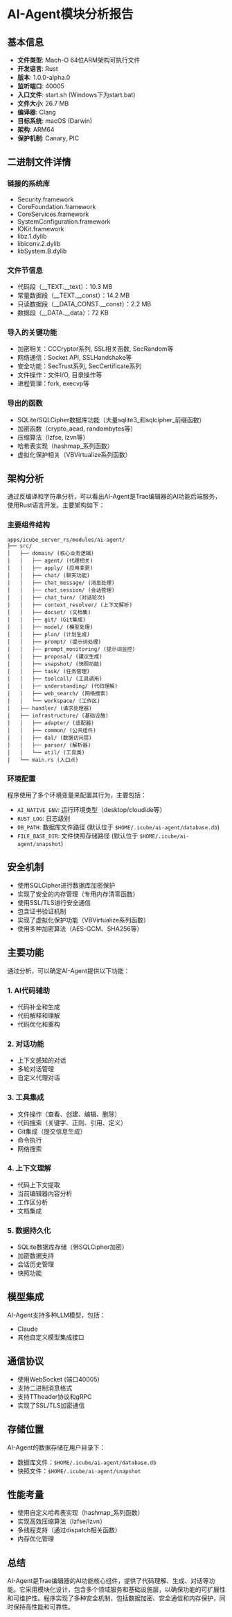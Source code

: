 # AI-Agent模块分析报告

## 基本信息

- **文件类型**: Mach-O 64位ARM架构可执行文件
- **开发语言**: Rust
- **版本**: 1.0.0-alpha.0
- **监听端口**: 40005
- **入口文件**: start.sh (Windows下为start.bat)
- **文件大小**: 26.7 MB
- **编译器**: Clang
- **目标系统**: macOS (Darwin)
- **架构**: ARM64
- **保护机制**: Canary, PIC

## 二进制文件详情

### 链接的系统库
- Security.framework
- CoreFoundation.framework
- CoreServices.framework
- SystemConfiguration.framework
- IOKit.framework
- libz.1.dylib
- libiconv.2.dylib
- libSystem.B.dylib

### 文件节信息
- 代码段（__TEXT.__text）：10.3 MB
- 常量数据段（__TEXT.__const）：14.2 MB
- 只读数据段（__DATA_CONST.__const）：2.2 MB
- 数据段（__DATA.__data）：72 KB

### 导入的关键功能
- 加密相关：CCCryptor系列, SSL相关函数, SecRandom等
- 网络通信：Socket API, SSLHandshake等
- 安全功能：SecTrust系列, SecCertificate系列
- 文件操作：文件I/O, 目录操作等
- 进程管理：fork, execvp等

### 导出的函数
- SQLite/SQLCipher数据库功能（大量sqlite3_和sqlcipher_前缀函数）
- 加密函数（crypto_aead, randombytes等）
- 压缩算法（lzfse, lzvn等）
- 哈希表实现（hashmap_系列函数）
- 虚拟化保护相关（VBVirtualize系列函数）

## 架构分析

通过反编译和字符串分析，可以看出AI-Agent是Trae编辑器的AI功能后端服务，使用Rust语言开发。主要架构如下：

### 主要组件结构

```
apps/icube_server_rs/modules/ai-agent/
├── src/
│   ├── domain/ (核心业务逻辑)
│   │   ├── agent/ (代理相关)
│   │   ├── apply/ (应用变更)
│   │   ├── chat/ (聊天功能)
│   │   ├── chat_message/ (消息处理)
│   │   ├── chat_session/ (会话管理)
│   │   ├── chat_turn/ (对话轮次)
│   │   ├── context_resolver/ (上下文解析)
│   │   ├── docset/ (文档集)
│   │   ├── git/ (Git集成)
│   │   ├── model/ (模型处理)
│   │   ├── plan/ (计划生成)
│   │   ├── prompt/ (提示词处理)
│   │   ├── prompt_monitoring/ (提示词监控)
│   │   ├── proposal/ (建议生成)
│   │   ├── snapshot/ (快照功能)
│   │   ├── task/ (任务管理)
│   │   ├── toolcall/ (工具调用)
│   │   ├── understanding/ (代码理解)
│   │   ├── web_search/ (网络搜索)
│   │   └── workspace/ (工作区)
│   ├── handler/ (请求处理器)
│   ├── infrastructure/ (基础设施)
│   │   ├── adapter/ (适配器)
│   │   ├── common/ (公共组件)
│   │   ├── dal/ (数据访问层)
│   │   ├── parser/ (解析器)
│   │   └── util/ (工具类)
│   └── main.rs (入口点)
```

### 环境配置

程序使用了多个环境变量来配置其行为，主要包括：

- `AI_NATIVE_ENV`: 运行环境类型（desktop/cloudide等）
- `RUST_LOG`: 日志级别
- `DB_PATH`: 数据库文件路径 (默认位于 `$HOME/.icube/ai-agent/database.db`)
- `FILE_BASE_DIR`: 文件快照存储路径 (默认位于 `$HOME/.icube/ai-agent/snapshot`)

## 安全机制

- 使用SQLCipher进行数据库加密保护
- 实现了安全的内存管理（专用内存清零函数）
- 使用SSL/TLS进行安全通信
- 包含证书验证机制
- 实现了虚拟化保护功能（VBVirtualize系列函数）
- 使用多种加密算法（AES-GCM、SHA256等）

## 主要功能

通过分析，可以确定AI-Agent提供以下功能：

### 1. AI代码辅助
- 代码补全和生成
- 代码解释和理解
- 代码优化和重构

### 2. 对话功能
- 上下文感知的对话
- 多轮对话管理
- 自定义代理对话

### 3. 工具集成
- 文件操作（查看、创建、编辑、删除）
- 代码搜索（关键字、正则、引用、定义）
- Git集成（提交信息生成）
- 命令执行
- 网络搜索

### 4. 上下文理解
- 代码上下文提取
- 当前编辑器内容分析
- 工作区分析
- 文档集成

### 5. 数据持久化
- SQLite数据库存储（带SQLCipher加密）
- 加密数据支持
- 会话历史管理
- 快照功能

## 模型集成

AI-Agent支持多种LLM模型，包括：
- Claude
- 其他自定义模型集成接口

## 通信协议

- 使用WebSocket (端口40005)
- 支持二进制消息格式
- 支持TTheader协议和gRPC
- 实现了SSL/TLS加密通信

## 存储位置

AI-Agent的数据存储在用户目录下：
- 数据库文件：`$HOME/.icube/ai-agent/database.db`
- 快照文件：`$HOME/.icube/ai-agent/snapshot`

## 性能考量

- 使用自定义哈希表实现（hashmap_系列函数）
- 实现高效压缩算法（lzfse/lzvn）
- 多线程支持（通过dispatch相关函数）
- 内存优化管理

## 总结

AI-Agent是Trae编辑器的AI功能核心组件，提供了代码理解、生成、对话等功能。它采用模块化设计，包含多个领域服务和基础设施层，以确保功能的可扩展性和可维护性。程序实现了多种安全机制，包括数据加密、安全通信和内存保护，同时保持高性能和可靠性。 